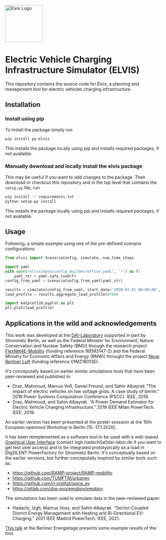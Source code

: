 

<img src="https://i.imgur.com/CVM5RUD.png" alt="Elvis Logo" height="120px" 
/>

# Electric Vehicle Charging Infrastructure Simulator (ELVIS)
This repository contains the source code for Elvis, a planning and management tool for electric vehicles charging infrastructure.
## Installation
### Install using pip

To install the package simply run
```bash
pip install py-elvis
```
This installs the package locally using pip and installs required packages, if not available. 

### Manually download and locally install the elvis package

This may be useful if you want to add changes to the package. Then download or checkout this repository and in the top level that contains the `setup.py` file, run
```bash
pip install -r requirements.txt
python setup.py install
```
This installs the package locally using pip and installs required packages, if not available. 

## Usage

Following, a simple example using one of the pre-defined scenario configurations
```python
from elvis import ScenarioConfig, simulate, num_time_steps

import yaml
with open("elvis/data/config_builder/office.yaml", 'r') as f:
    yaml_str = yaml.safe_load(f)
config_from_yaml = ScenarioConfig.from_yaml(yaml_str)

results = simulate(config_from_yaml, start_date='2020-01-01 00:00:00', end_date='2020-12-31 23:00:00', resolution='01:00:00')
load_profile = results.aggregate_load_profile(8760)

import matplotlib.pyplot as plt
plt.plot(load_profile)
```

## Applications in the wild and acknowledgements

This work was developed at the [DAI-Laboratory](https://dai-labor.de/) supported in part by Stromnetz Berlin, as well as the Federal Minister for Environment, Nature Conservation and Nuclear Safety (BMU) through the research project [FlexNet4E-Mobility](https://www.erneuerbar-mobil.de/projekte/flexnet4e-mobility) (funding reference 16EM3147-2) and the Federal Ministry for Economic Affairs and Energy (BMWi) throught the project [Neue Berliner Luft](https://www.neueberlinerluft.de/) (funding reference 01MZ18013E).

It's conceputally based on earlier similar simulations tools that have been peer-reviewed and published in:
* Draz, Mahmoud, Marcus Voß, Daniel Freund, and Sahin Albayrak "The impact of electric vehicles on low voltage grids: A case study of berlin." 2018 Power Systems Computation Conference (PSCC). IEEE, 2018.
* Draz, Mahmoud, and Sahin Albayrak. "A Power Demand Estimator for Electric Vehicle Charging Infrastructure." 2019 IEEE Milan PowerTech. IEEE, 2019.

An earlier version has been presented at the poster sesssion at the 10th European openmod Workshop in Berlin (15.-17.1.2020).

It has been reimplemented as a software tool to be used with a web-based [Graphical User Interface](https://elvis.aot.tu-berlin.de/) (contact izgh.hadachi[at]dai-labor.de if you want to get test user access) and to be integrated prototypically as a load in DIgSILENT PowerFactory for Stromnetz Berlin. It's conceptually based on the earlier versions, but further conceputally inspired by similar tools such as:
* https://github.com/RAMP-project/RAMP-mobility
* https://github.com/TUMFTM/urbanev
* https://github.com/rl-institut/spice_ev
* https://gitlab.com/diw-evu/emobpy/emobpy

The simulations has been used to simulate data in the peer-reviewed paper:
* Hadachi, Izgh, Marcus Voss, and Sahin Albayrak. "Sector-Coupled District Energy Management with Heating and Bi-Directional EV-Charging." 2021 IEEE Madrid PowerTech. IEEE, 2021.

[This talk](https://www.youtube.com/watch?v=bayf0SAoyPk) at the Berliner Energietage presents some example results of the tool.
